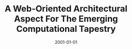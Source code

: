 ---
title: "A Web-Oriented Architectural Aspect For The Emerging Computational Tapestry"
date: 2001-01-01
venue: "Proceedings of the 23rd International Conference on Software Engineering, ICSE 2001, 12-19 May 2001, Toronto, Ontario, Canada"
paperurl: https://doi.org/10.1109/ICSE.2001.919121
authors: "Kevin J Sullivan and Avneesh Saxena"
awards: ""
---